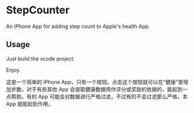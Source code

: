 # StepCounter
An iPhone App for adding step count to Apple's health App.

## Usage
Just build the xcode project.

Enjoy.

这是一个简单的 iPhone App，只有一个按钮。点击这个按钮就可以在“健康”里增加步数。对于有些其他 App 会提取健康数据用作评分或奖励的依据的，能起到一点帮助。有的 App 可能会对数据进行严格过滤，不过有的不会过滤那么严格，本 App 就能起到作用。
